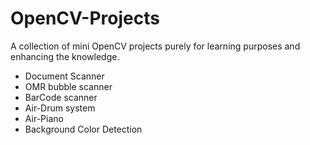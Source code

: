 # OpenCV-Projects


A collection of mini OpenCV projects purely for learning purposes and enhancing the knowledge.
* Document Scanner
* OMR bubble scanner
* BarCode scanner
* Air-Drum system
* Air-Piano
* Background Color Detection

